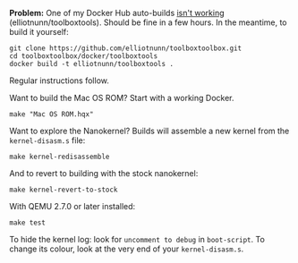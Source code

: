 **Problem:** One of my Docker Hub auto-builds [isn't working](https://github.com/docker/hub-feedback/issues/811) (elliotnunn/toolboxtools). Should be fine in a few hours. In the meantime, to build it yourself:

```
git clone https://github.com/elliotnunn/toolboxtoolbox.git
cd toolboxtoolbox/docker/toolboxtools
docker build -t elliotnunn/toolboxtools .
```

Regular instructions follow.

Want to build the Mac OS ROM? Start with a working Docker.

```
make "Mac OS ROM.hqx"
```

Want to explore the Nanokernel? Builds will assemble a new kernel from the `kernel-disasm.s` file:

```
make kernel-redisassemble
```

And to revert to building with the stock nanokernel:

```
make kernel-revert-to-stock
```

With QEMU 2.7.0 or later installed:

```
make test
```

To hide the kernel log: look for `uncomment to debug` in `boot-script`. To change its colour, look at the very end of your `kernel-disasm.s`.